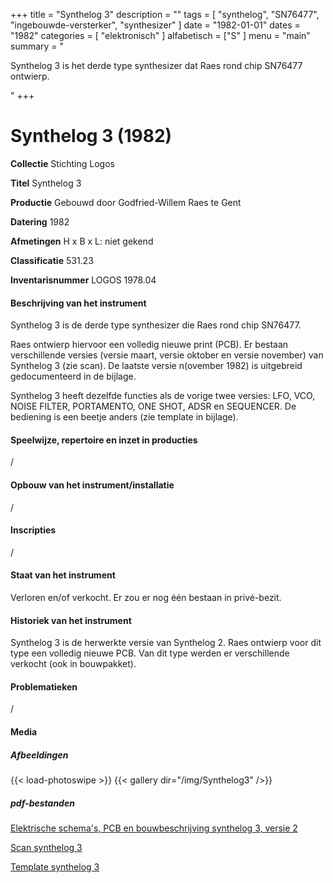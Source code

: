 ﻿+++
title = "Synthelog 3"
description = ""
tags = [ "synthelog", "SN76477", "ingebouwde-versterker", "synthesizer"
]
date = "1982-01-01"
dates = "1982"
categories = [ "elektronisch"
]
alfabetisch = ["S"
]
menu = "main"
summary = "<p>Synthelog 3 is het derde type synthesizer dat Raes rond chip SN76477 ontwierp.</p>"
+++

# Synthelog 3 (1982)


**Collectie**
Stichting Logos

**Titel**
Synthelog 3

**Productie**
Gebouwd door Godfried-Willem Raes te Gent

**Datering**
1982

**Afmetingen**
H x B x L: niet gekend

**Classificatie**
531.23

**Inventarisnummer**
LOGOS 1978.04

#### Beschrijving van het instrument
Synthelog 3 is de derde type synthesizer die Raes rond chip SN76477. 

Raes ontwierp hiervoor een volledig nieuwe print (PCB). Er bestaan verschillende versies (versie maart, versie oktober en versie november) van Synthelog 3 (zie scan). De laatste versie n(ovember 1982) is uitgebreid gedocumenteerd in de bijlage.

Synthelog 3 heeft dezelfde functies als de vorige twee versies: LFO, VCO, NOISE FILTER, PORTAMENTO, ONE SHOT, ADSR en SEQUENCER. De bediening is een beetje anders (zie template in bijlage).

#### Speelwijze, repertoire en inzet in producties
/

#### Opbouw van het instrument/installatie
/

#### Inscripties
/
#### Staat van het instrument
Verloren en/of verkocht. Er zou er nog één bestaan in privé-bezit.

#### Historiek van het instrument
Synthelog 3 is de herwerkte versie van Synthelog 2. Raes ontwierp voor dit type een volledig nieuwe PCB. Van dit type werden er verschillende verkocht (ook in bouwpakket).

#### Problematieken
/

#### Media
##### Afbeeldingen
{{< load-photoswipe >}}
{{< gallery dir="/img/Synthelog3" />}}

##### pdf-bestanden
[Elektrische schema's, PCB en bouwbeschrijving synthelog 3, versie 2](/logoscollectie/pdf/Synthelog3/Elektrische%20schemas%20PCB%20en%20bouwbeschrijving%20synthelog%203_v2.pdf)

[Scan synthelog 3](/logoscollectie/pdf/Synthelog3/Scan%20synthelog%203.pdf)

[Template synthelog 3](/logoscollectie/pdf/Synthelog3/Template%20synthelog%203.pdf)
